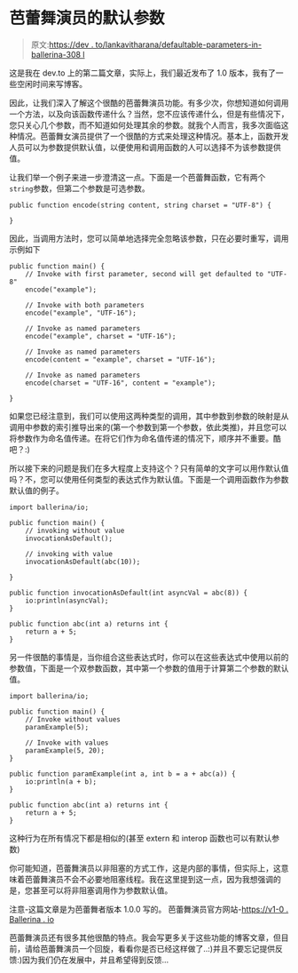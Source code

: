 # 芭蕾舞演员的默认参数

> 原文:[https://dev . to/lankavitharana/defaultable-parameters-in-ballerina-308 l](https://dev.to/lankavitharana/defaultable-parameters-in-ballerina-308l)

这是我在 dev.to 上的第二篇文章，实际上，我们最近发布了 1.0 版本，我有了一些空闲时间来写博客。

因此，让我们深入了解这个很酷的芭蕾舞演员功能。有多少次，你想知道如何调用一个方法，以及向该函数传递什么？当然，您不应该传递什么，但是有些情况下，您只关心几个参数，而不知道如何处理其余的参数。就我个人而言，我多次面临这种情况。芭蕾舞女演员提供了一个很酷的方式来处理这种情况。基本上，函数开发人员可以为参数提供默认值，以便使用和调用函数的人可以选择不为该参数提供值。

让我们举一个例子来进一步澄清这一点。下面是一个芭蕾舞函数，它有两个`string`参数，但第二个参数是可选参数。

```
public function encode(string content, string charset = "UTF-8") {

} 
```

因此，当调用方法时，您可以简单地选择完全忽略该参数，只在必要时重写，调用示例如下

```
public function main() {
    // Invoke with first parameter, second will get defaulted to "UTF-8"
    encode("example");

    // Invoke with both parameters 
    encode("example", "UTF-16");

    // Invoke as named parameters
    encode("example", charset = "UTF-16");

    // Invoke as named parameters
    encode(content = "example", charset = "UTF-16");

    // Invoke as named parameters
    encode(charset = "UTF-16", content = "example");

} 
```

如果您已经注意到，我们可以使用这两种类型的调用，其中参数到参数的映射是从调用中参数的索引推导出来的(第一个参数到第一个参数，依此类推)，并且您可以将参数作为命名值传递。在将它们作为命名值传递的情况下，顺序并不重要。酷吧？:)

所以接下来的问题是我们在多大程度上支持这个？只有简单的文字可以用作默认值吗？不，您可以使用任何类型的表达式作为默认值。下面是一个调用函数作为参数默认值的例子。

```
import ballerina/io;

public function main() {
    // invoking without value
    invocationAsDefault();

    // invoking with value
    invocationAsDefault(abc(10));

}

public function invocationAsDefault(int asyncVal = abc(8)) {
    io:println(asyncVal);
}

public function abc(int a) returns int {
    return a + 5;
} 
```

另一件很酷的事情是，当你组合这些表达式时，你可以在这些表达式中使用以前的参数值，下面是一个双参数函数，其中第一个参数的值用于计算第二个参数的默认值。

```
import ballerina/io;

public function main() {
    // Invoke without values
    paramExample(5);

    // Invoke with values
    paramExample(5, 20);
}

public function paramExample(int a, int b = a + abc(a)) {
    io:println(a + b);
}

public function abc(int a) returns int {
    return a + 5;
} 
```

这种行为在所有情况下都是相似的(甚至 extern 和 interop 函数也可以有默认参数)

你可能知道，芭蕾舞演员以非阻塞的方式工作，这是内部的事情，但实际上，这意味着芭蕾舞演员不会不必要地阻塞线程。我在这里提到这一点，因为我想强调的是，您甚至可以将非阻塞调用作为参数默认值。

注意-这篇文章是为芭蕾舞者版本 1.0.0 写的。
芭蕾舞演员官方网站-[https://v1-0 . Ballerina . io](https://v1-0.ballerina.io)

芭蕾舞演员还有很多其他很酷的特点。我会写更多关于这些功能的博客文章，但目前，请给芭蕾舞演员一个回旋，看看你是否已经这样做了..:)并且不要忘记提供反馈:)因为我们仍在发展中，并且希望得到反馈...
